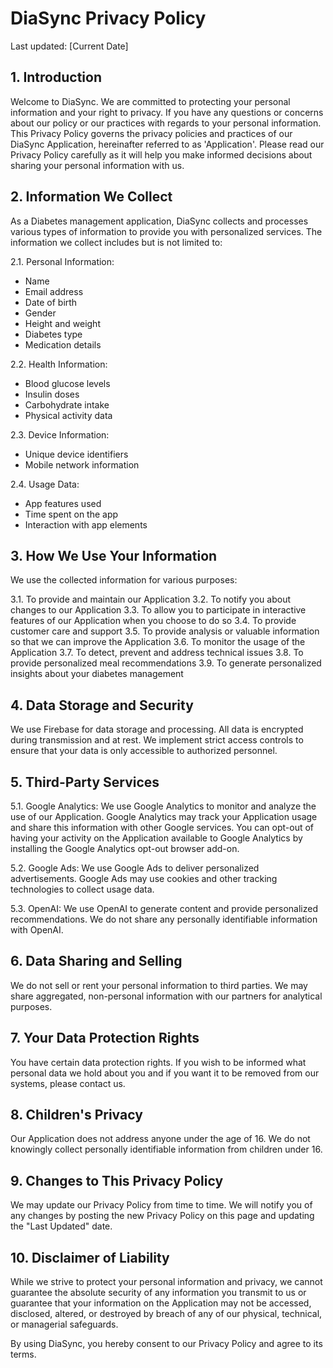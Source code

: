 # DiaSync Privacy Policy

Last updated: [Current Date]

## 1. Introduction

Welcome to DiaSync. We are committed to protecting your personal information and your right to privacy. If you have any questions or concerns about our policy or our practices with regards to your personal information.
This Privacy Policy governs the privacy policies and practices of our DiaSync Application, hereinafter referred to as 'Application'. Please read our Privacy Policy carefully as it will help you make informed decisions about sharing your personal information with us.

## 2. Information We Collect

As a Diabetes management application, DiaSync collects and processes various types of information to provide you with personalized services. The information we collect includes but is not limited to:

2.1. Personal Information:
- Name
- Email address
- Date of birth
- Gender
- Height and weight
- Diabetes type
- Medication details

2.2. Health Information:
- Blood glucose levels
- Insulin doses
- Carbohydrate intake
- Physical activity data

2.3. Device Information:
- Unique device identifiers
- Mobile network information

2.4. Usage Data:
- App features used
- Time spent on the app
- Interaction with app elements

## 3. How We Use Your Information

We use the collected information for various purposes:

3.1. To provide and maintain our Application
3.2. To notify you about changes to our Application
3.3. To allow you to participate in interactive features of our Application when you choose to do so
3.4. To provide customer care and support
3.5. To provide analysis or valuable information so that we can improve the Application
3.6. To monitor the usage of the Application
3.7. To detect, prevent and address technical issues
3.8. To provide personalized meal recommendations
3.9. To generate personalized insights about your diabetes management

## 4. Data Storage and Security

We use Firebase for data storage and processing. All data is encrypted during transmission and at rest. We implement strict access controls to ensure that your data is only accessible to authorized personnel.

## 5. Third-Party Services

5.1. Google Analytics: We use Google Analytics to monitor and analyze the use of our Application. Google Analytics may track your Application usage and share this information with other Google services. You can opt-out of having your activity on the Application available to Google Analytics by installing the Google Analytics opt-out browser add-on.

5.2. Google Ads: We use Google Ads to deliver personalized advertisements. Google Ads may use cookies and other tracking technologies to collect usage data.

5.3. OpenAI: We use OpenAI to generate content and provide personalized recommendations. We do not share any personally identifiable information with OpenAI.

## 6. Data Sharing and Selling

We do not sell or rent your personal information to third parties. We may share aggregated, non-personal information with our partners for analytical purposes.

## 7. Your Data Protection Rights

You have certain data protection rights. If you wish to be informed what personal data we hold about you and if you want it to be removed from our systems, please contact us.

## 8. Children's Privacy

Our Application does not address anyone under the age of 16. We do not knowingly collect personally identifiable information from children under 16.

## 9. Changes to This Privacy Policy

We may update our Privacy Policy from time to time. We will notify you of any changes by posting the new Privacy Policy on this page and updating the "Last Updated" date.

## 10. Disclaimer of Liability

While we strive to protect your personal information and privacy, we cannot guarantee the absolute security of any information you transmit to us or guarantee that your information on the Application may not be accessed, disclosed, altered, or destroyed by breach of any of our physical, technical, or managerial safeguards.


By using DiaSync, you hereby consent to our Privacy Policy and agree to its terms.
